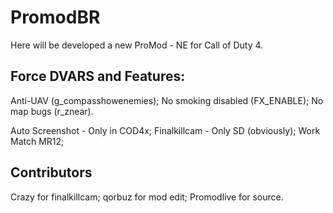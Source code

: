 # PromodBR

Here will be developed a new ProMod - NE for Call of Duty 4.

## Force DVARS and Features:

Anti-UAV (g_compasshowenemies);
No smoking disabled (FX_ENABLE);
No map bugs (r_znear).

Auto Screenshot - Only in COD4x; 
Finalkillcam - Only SD (obviously); 
Work Match MR12; 


## Contributors

Crazy for finalkillcam;
qorbuz for mod edit;
Promodlive for source.
